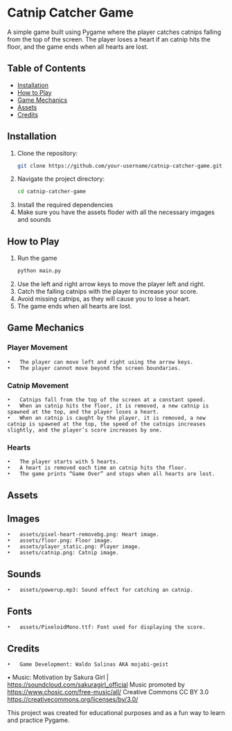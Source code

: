 # Catnip Catcher Game

A simple game built using Pygame where the player catches catnips falling from the top of the screen. The player loses a heart if an catnip hits the floor, and the game ends when all hearts are lost.

## Table of Contents
- [Installation](#installation)
- [How to Play](#how-to-play)
- [Game Mechanics](#game-mechanics)
- [Assets](#assets)
- [Credits](#credits)

## Installation

1. Clone the repository:
   ```sh
   git clone https://github.com/your-username/catnip-catcher-game.git
2. Navigate the project directory:
    ```sh
    cd catnip-catcher-game
3. Install the required dependencies
4. Make sure you have the assets floder with all the necessary imgages and sounds

## How to Play
1. Run the game
    ``` sh
    python main.py
2. Use the left and right arrow keys to move the player left and right.
3. Catch the falling catnips with the player to increase your score.
4. Avoid missing catnips, as they will cause you to lose a heart.
5. The game ends when all hearts are lost.

## Game Mechanics

### Player Movement

	•	The player can move left and right using the arrow keys.
	•	The player cannot move beyond the screen boundaries.

### Catnip Movement

	•	Catnips fall from the top of the screen at a constant speed.
	•	When an catnip hits the floor, it is removed, a new catnip is spawned at the top, and the player loses a heart.
	•	When an catnip is caught by the player, it is removed, a new catnip is spawned at the top, the speed of the catnips increases slightly, and the player’s score increases by one.

### Hearts

	•	The player starts with 5 hearts.
	•	A heart is removed each time an catnip hits the floor.
	•	The game prints “Game Over” and stops when all hearts are lost.

## Assets

## Images

	•	assets/pixel-heart-removebg.png: Heart image.
	•	assets/floor.png: Floor image.
	•	assets/player_static.png: Player image.
	•	assets/catnip.png: Catnip image.

## Sounds

	•	assets/powerup.mp3: Sound effect for catching an catnip.

## Fonts

	•	assets/PixeloidMono.ttf: Font used for displaying the score.

## Credits

	•	Game Development: Waldo Salinas AKA mojabi-geist
  • Music: Motivation by Sakura Girl | https://soundcloud.com/sakuragirl_official
            Music promoted by https://www.chosic.com/free-music/all/
            Creative Commons CC BY 3.0
            https://creativecommons.org/licenses/by/3.0/

This project was created for educational purposes and as a fun way to learn and practice Pygame.